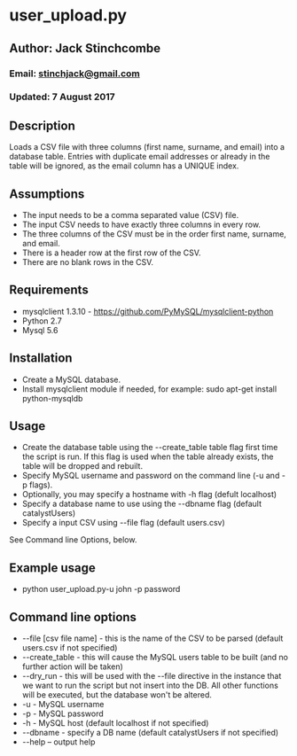 # user_upload.py

## Author: Jack Stinchcombe
### Email: stinchjack@gmail.com
### Updated: 7 August 2017

## Description

Loads a CSV file with three columns (first name, surname, and email) into a database table. Entries with duplicate email addresses or already in the table will be ignored, as the email column has a UNIQUE index.

## Assumptions
- The input needs to be a comma separated value (CSV) file.
- The input CSV needs to have exactly three columns in every row.
- The three columns of the CSV must be in the order first name, surname, and email.
- There is a header row at the first row of the CSV.
- There are no blank rows in the CSV.

## Requirements
- mysqlclient 1.3.10 - https://github.com/PyMySQL/mysqlclient-python
- Python 2.7
- Mysql 5.6

## Installation
- Create a MySQL database.
- Install mysqlclient module if needed, for example: sudo apt-get install python-mysqldb

## Usage
- Create the database table using the --create_table table flag first time the script is run. If this flag is used when the table already exists, the table will be dropped and rebuilt.
- Specify MySQL username and password on the command line (-u and -p flags).
- Optionally, you may specify a hostname with -h flag (defult localhost)
- Specify a database name to use using the --dbname flag (default catalystUsers)
- Specify a input CSV using --file flag (default users.csv)

See Command line Options, below.

## Example usage
- python user_upload.py-u john -p password

## Command line options

- --file [csv file name] - this is the name of the CSV to be parsed (default users.csv if not specified)
- --create_table - this will cause the MySQL users table to be built (and no further action will be taken)
- --dry_run - this will be used with the --file directive in the instance that we want to run the script but not insert into the DB. All other functions will be executed, but the database won't be altered.
- -u - MySQL username
- -p - MySQL password
- -h - MySQL host (default localhost if not specified)
- --dbname - specify a DB name (default catalystUsers if not specified)
- --help – output help
